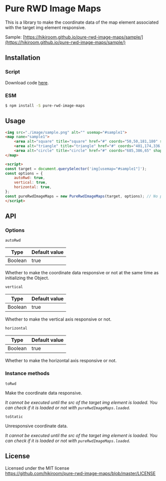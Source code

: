 # Pure RWD Image Maps

This is a library to make the coordinate data of the map element associated with the target img element responsive.

Sample: [https://hikiroom.github.io/pure-rwd-image-maps/sample/](https://hikiroom.github.io/pure-rwd-image-maps/sample/)

## Installation

### Script

Download code [here](https://raw.githubusercontent.com/hikiroom/pure-rwd-image-maps/master/dist/pureRwdImageMaps.js).

### ESM

```sh
$ npm install -S pure-rwd-image-maps
```

## Usage

```html
<img src="./image/sample.png" alt="" usemap="#sample1">
<map name="sample1">
    <area alt="square" title="square" href="#" coords="50,50,181,180" shape="rect">
    <area alt="triangle" title="triangle" href="#" coords="401,174,336,288,465,288 " shape="polygon">
    <area alt="circle" title="circle" href="#" coords="685,386,65" shape="circle">
</map>

<script>
const target = document.querySelector('img[usemap="#sample1"]');
const options = {
    autoRwd: true,
    vertical: true,
    horizontal: true,
};
const pureRwdImageMaps = new PureRwdImageMaps(target, options); // No problem without options
</script>
```

## API

### Options

`autoRwd`

| Type | Default value |
| --- | --- |
| Boolean | true |

Whether to make the coordinate data responsive or not at the same time as initializing the Object.

`vertical`

| Type | Default value |
| --- | --- |
| Boolean | true |

Whether to make the vertical axis responsive or not.

`horizontal`

| Type | Default value |
| --- | --- |
| Boolean | true |

Whether to make the horizontal axis responsive or not.

### Instance methods

`toRwd`

Make the coordinate data responsive.

*It cannot be executed until the src of the target img element is loaded. You can check if it is loaded or not with `pureRwdImageMaps.loaded`.*

`toStatic`

Unresponsive coordinate data.

*It cannot be executed until the src of the target img element is loaded. You can check if it is loaded or not with `pureRwdImageMaps.loaded`.*

## License

Licensed under the MIT license  
https://github.com/hikiroom/pure-rwd-image-maps/blob/master/LICENSE
